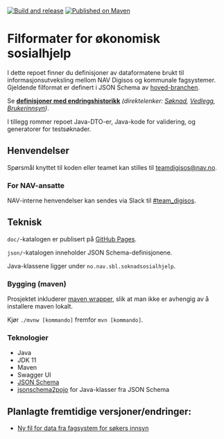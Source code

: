[![Build and release](https://github.com/navikt/soknadsosialhjelp-filformat/actions/workflows/release.yml/badge.svg)](https://github.com/navikt/soknadsosialhjelp-filformat/actions/workflows/release.yml)
[![Published on Maven](https://img.shields.io/maven-metadata/v/https/repo1.maven.org/maven2/no/nav/sbl/dialogarena/soknadsosialhjelp-filformat/maven-metadata.xml.svg)](https://repo1.maven.org/maven2/no/nav/sbl/dialogarena/soknadsosialhjelp-filformat/)

# Filformater for økonomisk sosialhjelp

I dette repoet finner du definisjoner av dataformatene brukt til informasjonsutveksling mellom NAV Digisos og kommunale fagsystemer.
Gjeldende filformat er definert i JSON Schema av [hoved-branchen](https://github.com/navikt/soknadsosialhjelp-filformat/).

Se **[definisjoner med endringshistorikk](https://navikt.github.io/soknadsosialhjelp-filformat/)** *(direktelenker: [Søknad](https://navikt.github.io/soknadsosialhjelp-filformat/#/soknad/getsoknad_json), [Vedlegg](readme-vedlegg-json.md), [Brukerinnsyn](https://navikt.github.io/soknadsosialhjelp-filformat/#/data%20fra%20fagsystem/getdigisos_soker_json))*.

I tillegg rommer repoet Java-DTO-er, Java-kode for validering, og generatorer for testsøknader.

## Henvendelser

Spørsmål knyttet til koden eller teamet kan stilles til teamdigisos@nav.no.

### For NAV-ansatte

NAV-interne henvendelser kan sendes via Slack til [#team_digisos](https://nav-it.slack.com/archives/C6LDFTJP2).

## Teknisk

`doc/`-katalogen er publisert på [GitHub Pages](https://github.com/navikt/soknadsosialhjelp-filformat/).

`json/`-katalogen inneholder JSON Schema-definisjonene.

Java-klassene ligger under `no.nav.sbl.soknadsosialhjelp`.

### Bygging (maven)

Prosjektet inkluderer [maven wrapper](https://maven.apache.org/wrapper/), slik at man ikke er avhengig av å installere maven lokalt.

Kjør `./mvnw [kommando]` fremfor `mvn [kommando]`.

### Teknologier

* Java
* JDK 11
* Maven
* Swagger UI
* [JSON Schema](https://json-schema.org/)
* [jsonschema2pojo](https://github.com/joelittlejohn/jsonschema2pojo) for Java-klasser fra JSON Schema

## Planlagte fremtidige versjoner/endringer:

* [Ny fil for data fra fagsystem for søkers innsyn](https://navikt.github.io/soknadsosialhjelp-filformat/#/data%20fra%20fagsystem/getdigisos_soker_json)
